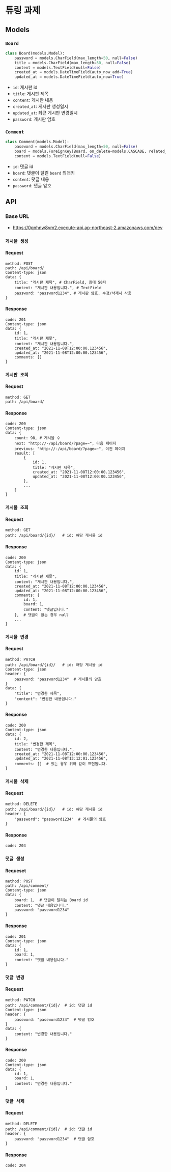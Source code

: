 # 튜링 과제
## Models
### `Board`
```python
class Board(models.Model):
    password = models.CharField(max_length=50, null=False)
    title = models.CharField(max_length=50, null=False)
    content = models.TextField(null=False)
    created_at = models.DateTimeField(auto_now_add=True)
    updated_at = models.DateTimeField(auto_now=True)
```
- `id`: 게시판 id
- `title`: 게시판 제목
- `content`: 게시판 내용
- `created_at`: 게시판 생성일시
- `updated_at`: 최근 게시판 변경일시
- `password`: 게시판 암호

### `Comment`
```python
class Comment(models.Model):
    password = models.CharField(max_length=50, null=False)
    board = models.ForeignKey(Board, on_delete=models.CASCADE, related_name="comments")
    content = models.TextField(null=False)
```
- `id`: 댓글 id
- `board`: 댓글이 달린 `board` 외래키
- `content`: 댓글 내용
- `password`: 댓글 암호
## API
### Base URL
- https://0qnhnw8vm2.execute-api.ap-northeast-2.amazonaws.com/dev
### `게시물 생성`
#### Request
```
method: POST
path: /api/board/
Content-type: json
data: {
    title: "게시판 제목", # CharField, 최대 50자
    content: "게시판 내용입니다.", # TextField
    password: "password1234", # 게시판 암호, 수정/삭제시 사용
}
```
#### Response
```
code: 201
Content-type: json
data: {
    id: 1,
    title: "게시판 제못",
    content: "게시판 내용입니다.",
    created_at: "2021-11-08T12:00:00.123456",
    updated_at: "2021-11-08T12:00:00.123456",
    comments: []
}
```
### `게시판 조회`
#### Request
```
method: GET
path: /api/board/
```
#### Response
```
code: 200
Content-type: json
data: {
    count: 98, # 게시물 수
    next: "http://-/api/board/?page=~", 다음 페이지
    previous: "http://-/api/board/?page=~", 이전 페이지
    result: [
        {
            id: 1,
            title: "게시판 제목",
            created_at: "2021-11-08T12:00:00.123456",
            updated_at: "2021-11-08T12:00:00.123456",
        },
        ...
    ]
}
```
### `게시물 조회`
#### Request
```
method: GET
path: /api/board/{id}/   # id: 해당 게시물 id
```
#### Response
```
code: 200
Content-type: json
data: {
    id: 1,
    title: "게시판 제못",
    content: "게시판 내용입니다.",
    created_at: "2021-11-08T12:00:00.123456",
    updated_at: "2021-11-08T12:00:00.123456",
    comments: {
        id: 1,
        board: 1,
        content: "댓글입니다."
    },  # 댓글이 없는 경우 null
    ...
}
```
### `게시물 변경`
#### Request
```
method: PATCH
path: /api/board/{id}/   # id: 해당 게시물 id
Content-type: json
header: {
    password: "password1234"  # 게시물의 암호
}
data: {
    "title": "변경한 제목",
    "content": "변경한 내용입니다."
}
```
#### Response
```
code: 200
Content-type: json
data: {
    id: 2,
    title: "변경한 제목",
    content: "변경한 내용입니다.",
    created_at: "2021-11-08T12:00:00.123456",
    updated_at: "2021-11-08T13:12:01.123456",
    comments: []  # 있는 경우 위와 같이 표현됩니다.
}
```
### `게시물 삭제`
#### Request
```
method: DELETE
path: /api/board/{id}/   # id: 해당 게시물 id
header: {
    "password": "password1234"  # 게시물의 암호
}
```
#### Response
```
code: 204
```
### `댓글 생성`
#### Requeset
```
method: POST
path: /api/comment/
Content-type: json
data: {
    board: 1,  # 댓글이 달리는 Board id
    content: "댓글 내용입니다."
    password: "password1234"
}
```
#### Response
```
code: 201
Content-type: json
data: {
    id: 1,
    board: 1,
    content: "댓글 내용입니다."
}
```
### `댓글 변경`
#### Request
```
method: PATCH
path: /api/comment/{id}/  # id: 댓글 id
Content-type: json
header: {
    password: "password1234"  # 댓글 암호
}
data: {
    content: "변경한 내용입니다."
}
```
#### Response
```
code: 200
Content-type: json
data: {
    id: 1,
    board: 1,
    content: "변경한 내용입니다."
}
```
### `댓글 삭제`
#### Request
```
method: DELETE
path: /api/comment/{id}/  # id: 댓글 id
header: {
    password: "password1234"  # 댓글 암호
}
```
#### Response
```
code: 204
```
